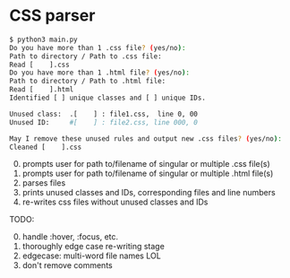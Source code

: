 # CSS parser

``` bash
$ python3 main.py
Do you have more than 1 .css file? (yes/no):
Path to directory / Path to .css file:
Read [    ].css
Do you have more than 1 .html file? (yes/no):
Path to directory / Path to .html file:
Read [    ].html
Identified [ ] unique classes and [ ] unique IDs.

Unused class:  .[    ] : file1.css,  line 0, 00
Unused ID:     #[    ] : file2.css, line 000, 0

May I remove these unused rules and output new .css files? (yes/no):
Cleaned [    ].css
```

0. prompts user for path to/filename of singular or multiple .css file(s)
1. prompts user for path to/filename of singular or multiple .html file(s)
2. parses files
3. prints unused classes and IDs, corresponding files and line numbers
4. re-writes css files without unused classes and IDs

TODO:

0. handle :hover, :focus, etc.
1. thoroughly edge case re-writing stage
2. edgecase: multi-word file names LOL
3. don't remove comments
